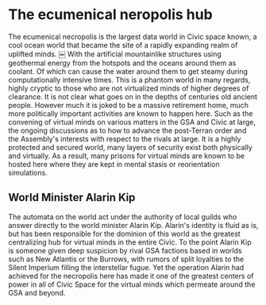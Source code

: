 # The ecumenical neropolis hub

The ecumenical necropolis is the largest data world in Civic space known, a cool ocean world that became the site of a rapidly expanding realm of uplifted minds.
￼
With the artificial mountainlike structures using geothermal energy from the hotspots and the oceans around them as coolant.  Of which can cause the water around them to get steamy during computationally intensive times.  This is a phantom world in many regards, highly cryptic to those who are not virtualized minds of higher degrees of clearance.  It is not clear what goes on in the depths of centuries old ancient people.  However much it is joked to be a massive retirement home, much more politically important activities are known to happen here.  Such as the convening of virtual minds on various matters in the GSA and Civic at large, the ongoing discussions as to how to advance the post-Terran order and the Assembly's interests with respect to the rivals at large.  It is a highly protected and secured world, many layers of security exist both physically and virtually.  As a result, many prisons for virtual minds are known to be hosted here where they are kept in mental stasis or reorientation simulations.  

## World Minister Alarin Kip

The automata on the world act under the authority of local guilds who answer directly to the world minister Alarin Kip.  Alarin's identity is fluid as is, but has been responsible for the dominion of this world as the greatest centralizing hub for virtual minds in the entire Civic.  To the point Alarin Kip is someone given deep suspicion by rival GSA factions based in worlds such as New Atlantis or the Burrows, with rumors of split loyalties to the Silent Imperium filling the interstellar fugue.  Yet the operation Alarin had achieved for the necropolis here has made it one of the greatest centers of power in all of Civic Space for the virtual minds which permeate around the GSA and beyond.
